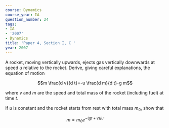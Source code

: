 ```yaml
---
course: Dynamics
course_year: IA
question_number: 24
tags:
- IA
- '2007'
- Dynamics
title: 'Paper 4, Section I, C '
year: 2007
---
```




A rocket, moving vertically upwards, ejects gas vertically downwards at speed $u$ relative to the rocket. Derive, giving careful explanations, the equation of motion

$$m \frac{d v}{d t}=-u \frac{d m}{d t}-g m$$

where $v$ and $m$ are the speed and total mass of the rocket (including fuel) at time $t$.

If $u$ is constant and the rocket starts from rest with total mass $m_{0}$, show that

$$m=m_{0} e^{-(g t+v) / u}$$